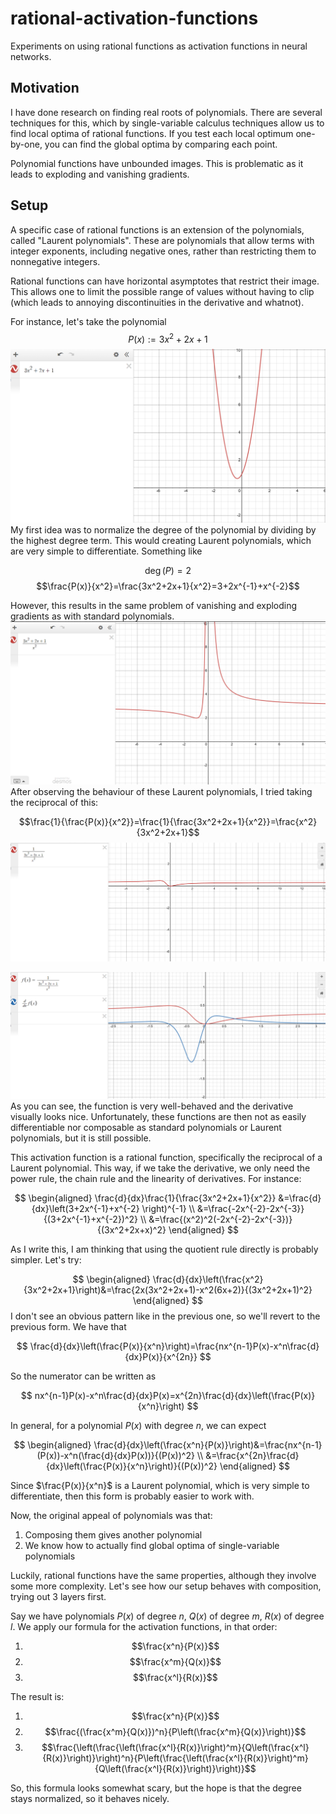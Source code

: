 # rational-activation-functions
Experiments on using rational functions as activation functions in neural networks.

## Motivation
I have done research on finding real roots of polynomials. There are several techniques for this, which by single-variable calculus techniques allow us to find local optima of rational functions. If you test each local optimum one-by-one, you can find the global optima by comparing each point.

Polynomial functions have unbounded images. This is problematic as it leads to exploding and vanishing gradients.

## Setup
A specific case of rational functions is an extension of the polynomials, called "Laurent polynomials". These are polynomials that allow terms with integer exponents, including negative ones, rather than restricting them to nonnegative integers.

Rational functions can have horizontal asymptotes that restrict their image. This allows one to limit the possible range of values without having to clip (which leads to annoying discontinuities in the derivative and whatnot).

For instance, let's take the polynomial
$$P(x):=3x^2+2x+1$$
![graph of 3x^2+2x+1](readme-graphs/image.png)
My first idea was to normalize the degree of the polynomial by dividing by the highest degree term. This would creating Laurent polynomials, which are very simple to differentiate. Something like

$$\deg(P)=2$$
$$\frac{P(x)}{x^2}=\frac{3x^2+2x+1}{x^2}=3+2x^{-1}+x^{-2}$$

However, this results in the same problem of vanishing and exploding gradients as with standard polynomials. 
![graph of (3x^2+2x+1)/(x^2)](readme-graphs/image-1.png)
After observing the behaviour of these Laurent polynomials, I tried taking the reciprocal of this:

$$\frac{1}{\frac{P(x)}{x^2}}=\frac{1}{\frac{3x^2+2x+1}{x^2}}=\frac{x^2}{3x^2+2x+1}$$
![graph of (x^2)/(3x^2+2x+1)](readme-graphs/image-2.png)

![graph of (x^2)/(3x^2+2x+1) and its derivative](readme-graphs\image-3.png)
As you can see, the function is very well-behaved and the derivative visually looks nice. Unfortunately, these functions are then not as easily differentiable nor composable as standard polynomials or Laurent polynomials, but it is still possible.

This activation function is a rational function, specifically the reciprocal of a Laurent polynomial. This way, if we take the derivative, we only need the power rule, the chain rule and the linearity of derivatives. For instance:

$$
\begin{aligned}
\frac{d}{dx}\frac{1}{\frac{3x^2+2x+1}{x^2}}
&=\frac{d}{dx}\left(3+2x^{-1}+x^{-2} \right)^{-1} \\
&=\frac{-2x^{-2}-2x^{-3}}{(3+2x^{-1}+x^{-2})^2} \\
&=\frac{(x^2)^2(-2x^{-2}-2x^{-3})}{(3x^2+2x+x)^2}
\end{aligned}
$$

As I write this, I am thinking that using the quotient rule directly is probably simpler. Let's try:

$$
\begin{aligned}
\frac{d}{dx}\left(\frac{x^2}{3x^2+2x+1}\right)&=\frac{2x(3x^2+2x+1)-x^2(6x+2)}{(3x^2+2x+1)^2}
\end{aligned}
$$
I don't see an obvious pattern like in the previous one, so we'll revert to the previous form. We have that

$$
\frac{d}{dx}\left(\frac{P(x)}{x^n}\right)=\frac{nx^{n-1}P(x)-x^n\frac{d}{dx}P(x)}{x^{2n}}
$$

So the numerator can be written as

$$
nx^{n-1}P(x)-x^n\frac{d}{dx}P(x)=x^{2n}\frac{d}{dx}\left(\frac{P(x)}{x^n}\right)
$$

In general, for a polynomial $P(x)$ with degree $n$, we can expect

$$
\begin{aligned}
\frac{d}{dx}\left(\frac{x^n}{P(x)}\right)&=\frac{nx^{n-1}(P(x))-x^n(\frac{d}{dx}P(x))}{(P(x))^2} \\
&=\frac{x^{2n}\frac{d}{dx}\left(\frac{P(x)}{x^n}\right)}{(P(x))^2}
\end{aligned}
$$

Since $\frac{P(x)}{x^n}$ is a Laurent polynomial, which is very simple to differentiate, then this form is probably easier to work with.

Now, the original appeal of polynomials was that:
1. Composing them gives another polynomial
2. We know how to actually find global optima of single-variable polynomials

Luckily, rational functions have the same properties, although they involve some more complexity. Let's see how our setup behaves with composition, trying out 3 layers first.

Say we have polynomials $P(x)$ of degree $n$, $Q(x)$ of degree $m$, $R(x)$ of degree $l$. We apply our formula for the activation functions, in that order:
1. $$\frac{x^n}{P(x)}$$
2. $$\frac{x^m}{Q(x)}$$
3. $$\frac{x^l}{R(x)}$$

The result is:

1. $$\frac{x^n}{P(x)}$$
2. $$\frac{(\frac{x^m}{Q(x)})^n}{P\left(\frac{x^m}{Q(x)}\right)}$$
3. $$\frac{\left(\frac{\left(\frac{x^l}{R(x)}\right)^m}{Q\left(\frac{x^l}{R(x)}\right)}\right)^n}{P\left(\frac{\left(\frac{x^l}{R(x)}\right)^m}{Q\left(\frac{x^l}{R(x)}\right)}\right)}$$

So, this formula looks somewhat scary, but the hope is that the degree stays normalized, so it behaves nicely.